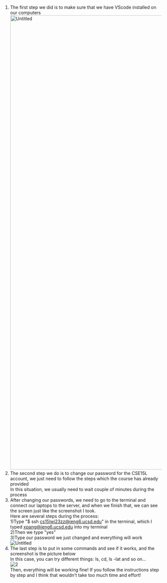 1. The first step we did is to make sure that we have VScode installed on our computers<br /><img width="1440" alt="Untitled" src="https://user-images.githubusercontent.com/122485099/211921441-9caf3397-6295-4026-a2f3-3e148cbd7366.png"> <br />
2. The second step we do is to change our password for the CSE15L account, we just need to follow the steps which the course has already provided<br />
In this situation, we usually need to wait couple of minutes during the process<br />
3. After changing our passwords, we need to go to the terminal and connect our laptops to the server, and when we finish that, we can see the screen just like the screenshot I took.<br />
Here are several steps during the process:<br />
1)Type "$ ssh cs15lwi23zz@ieng6.ucsd.edu" in the terminal, which I typed xpang@ieng6.ucsd.edu into my terminal<br />
2)Then we type "yes"<br />
3)Type our password we just changed and everything will work<br />
![Untitled](https://user-images.githubusercontent.com/122485099/211921702-75a4eb3b-e9d2-40fd-a1dd-6d71334e0e95.jpg)
4. The last step is to put in some commands and see if it works, and the screenshot is the picture below<br />
In this case, you can try different things: ls, cd, ls -lat and so on...<br />
![2](https://user-images.githubusercontent.com/122485099/211921771-bab5011c-33a8-40ac-b7dd-7e159ce86af5.jpg)<br />
Then, everything will be working fine! If you follow the instructions step by step and I think that wouldn't take too much time and effort!
